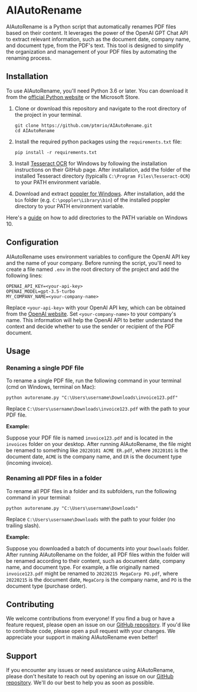 AIAutoRename
============

AIAutoRename is a Python script that automatically renames PDF files based on their content. It leverages the power of the OpenAI GPT Chat API to extract relevant information, such as the document date, company name, and document type, from the PDF's text. This tool is designed to simplify the organization and management of your PDF files by automating the renaming process.

Installation
------------

To use AIAutoRename, you'll need Python 3.6 or later. You can download it from the [official Python website](https://www.python.org/downloads/) or the Microsoft Store.

1.  Clone or download this repository and navigate to the root directory of the project in your terminal.

    ```
    git clone https://github.com/ptmrio/AIAutoRename.git
    cd AIAutoRename
    ```
2.  Install the required python packages using the `requirements.txt` file:

    ```
    pip install -r requirements.txt
    ```

3.  Install [Tesseract OCR](https://github.com/UB-Mannheim/tesseract/) for Windows by following the installation instructions on their GitHub page. After installation, add the folder of the installed Tesseract directory (typicalls `C:\Program Files\Tesseract-OCR`) to your PATH environment variable.
    
4.  Download and extract [poppler for Windows](https://github.com/oschwartz10612/poppler-windows). After installation, add the `bin` folder (e.g. `C:\poppler\Library\bin`) of the installed poppler directory to your PATH environment variable.

Here's a [guide](https://www.architectryan.com/2018/03/17/add-to-the-path-on-windows-10/) on how to add directories to the PATH variable on Windows 10.
    

Configuration
-------------

AIAutoRename uses environment variables to configure the OpenAI API key and the name of your company. Before running the script, you'll need to create a file named `.env` in the root directory of the project and add the following lines:

```
OPENAI_API_KEY=<your-api-key>
OPENAI_MODEL=gpt-3.5-turbo
MY_COMPANY_NAME=<your-company-name>
```

Replace `<your-api-key>` with your OpenAI API key, which can be obtained from the [OpenAI website](https://platform.openai.com/account/api-keys). Set `<your-company-name>` to your company's name. This information will help the OpenAI API to better understand the context and decide whether to use the sender or recipient of the PDF document.

Usage
-----

### Renaming a single PDF file

To rename a single PDF file, run the following command in your terminal (cmd on Windows, terminal on Mac):

```
python autorename.py "C:\Users\username\Downloads\invoice123.pdf"
```

Replace `C:\Users\username\Downloads\invoice123.pdf` with the path to your PDF file.

**Example:**

Suppose your PDF file is named `invoice123.pdf` and is located in the `invoices` folder on your desktop. After running AIAutoRename, the file might be renamed to something like `20220101 ACME ER.pdf`, where `20220101` is the document date, `ACME` is the company name, and `ER` is the document type (incoming invoice).

### Renaming all PDF files in a folder

To rename all PDF files in a folder and its subfolders, run the following command in your terminal:

```
python autorename.py "C:\Users\username\Downloads"
```

Replace `C:\Users\username\Downloads` with the path to your folder (no trailing slash).

**Example:**

Suppose you downloaded a batch of documents into your `Downloads` folder. After running AIAutoRename on the folder, all PDF files within the folder will be renamed according to their content, such as document date, company name, and document type. For example, a file originally named `invoice123.pdf` might be renamed to `20220215 MegaCorp PO.pdf`, where `20220215` is the document date, `MegaCorp` is the company name, and `PO` is the document type (purchase order).

Contributing
------------

We welcome contributions from everyone! If you find a bug or have a feature request, please open an issue on our [GitHub repository](https://github.com/ptmrio/AIAutoRename). If you'd like to contribute code, please open a pull request with your changes. We appreciate your support in making AIAutoRename even better!

Support
-------

If you encounter any issues or need assistance using AIAutoRename, please don't hesitate to reach out by opening an issue on our [GitHub repository](https://github.com/ptmrio/AIAutoRename). We'll do our best to help you as soon as possible.
